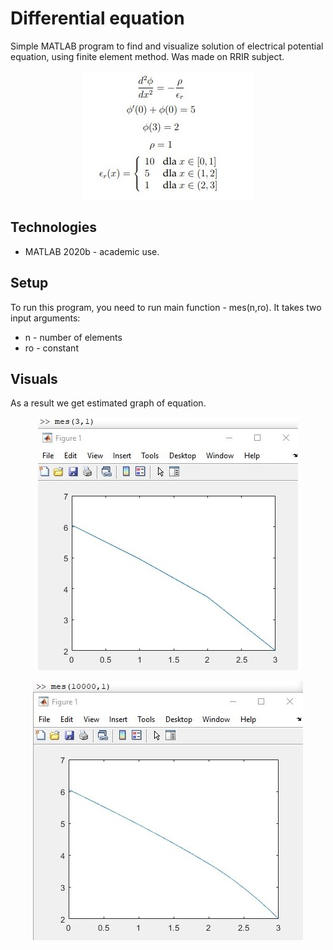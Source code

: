 # Differential equation

Simple MATLAB program to find and visualize solution of electrical potential equation, using finite element method. Was made on RRIR subject.

<p align="center">
  <img src="equation.jpg" />
</p>

## Technologies

* MATLAB 2020b - academic use.

## Setup

To run this program, you need to run main function - mes(n,ro). It takes two input arguments:

* n - number of elements
* ro - constant

## Visuals

As a result we get estimated graph of equation.
<p align="center">
  <img src="visuals1.jpg" />
</p>


<p align="center">
  <img src="visuals2.jpg" />
</p>
